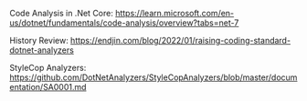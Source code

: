 Code Analysis in .Net Core: 
https://learn.microsoft.com/en-us/dotnet/fundamentals/code-analysis/overview?tabs=net-7

History Review: 
https://endjin.com/blog/2022/01/raising-coding-standard-dotnet-analyzers

StyleCop Analyzers: 
https://github.com/DotNetAnalyzers/StyleCopAnalyzers/blob/master/documentation/SA0001.md
